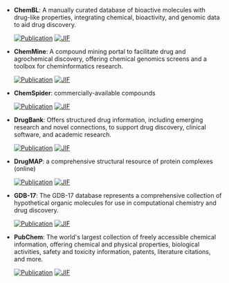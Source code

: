 



- **ChemBL**: A manually curated database of bioactive molecules with drug-like properties, integrating chemical, bioactivity, and genomic data to aid drug discovery.  

    [![Publication](https://img.shields.io/badge/Publication-Citations:3104-blue?style=for-the-badge&logo=bookstack)](https://doi.org/10.1093/nar/gkr777) 
    [![JIF](https://img.shields.io/badge/Impact_Factor-16.60-purple?style=for-the-badge&logo=academia)](https://doi.org/10.1093/nar/gkr777)



- **ChemMine**: A compound mining portal to facilitate drug and agrochemical discovery, offering chemical genomics screens and a toolbox for cheminformatics research.  

    [![Publication](https://img.shields.io/badge/Publication-Citations:51-blue?style=for-the-badge&logo=bookstack)](https://doi.org/10.1104/pp.105.062687) 
    [![JIF](https://img.shields.io/badge/Impact_Factor-6.50-purple?style=for-the-badge&logo=academia)](https://doi.org/10.1104/pp.105.062687)



- **ChemSpider**: commercially-available compounds  

    [![Publication](https://img.shields.io/badge/Publication-Citations:878-blue?style=for-the-badge&logo=bookstack)](https://doi.org/10.1021/ed100697w) 
    [![JIF](https://img.shields.io/badge/Impact_Factor-2.50-purple?style=for-the-badge&logo=academia)](https://doi.org/10.1021/ed100697w)



- **DrugBank**: Offers structured drug information, including emerging research and novel connections, to support drug discovery, clinical software, and academic research.  

    [![Publication](https://img.shields.io/badge/Publication-Citations:2175-blue?style=for-the-badge&logo=bookstack)](https://doi.org/10.1093%2Fnar%2Fgkm958) 
    [![JIF](https://img.shields.io/badge/Impact_Factor-16.60-purple?style=for-the-badge&logo=academia)](https://doi.org/10.1093%2Fnar%2Fgkm958)



- **DrugMAP**: a comprehensive structural resource of protein complexes (online)  

    [![Publication](https://img.shields.io/badge/Publication-Citations:67-blue?style=for-the-badge&logo=bookstack)](https://doi.org/10.1093/nar/gkac813) 
    [![JIF](https://img.shields.io/badge/Impact_Factor-16.60-purple?style=for-the-badge&logo=academia)](https://doi.org/10.1093/nar/gkac813)



- **GDB-17**: The GDB-17 database represents a comprehensive collection of hypothetical organic molecules for use in computational chemistry and drug discovery.  

    [![Publication](https://img.shields.io/badge/Publication-Citations:1003-blue?style=for-the-badge&logo=bookstack)](https://doi.org/10.1021/ci300415d) 
    [![JIF](https://img.shields.io/badge/Impact_Factor-5.60-purple?style=for-the-badge&logo=academia)](https://doi.org/10.1021/ci300415d)



- **PubChem**: The world's largest collection of freely accessible chemical information, offering chemical and physical properties, biological activities, safety and toxicity information, patents, literature citations, and more.  

    [![Publication](https://img.shields.io/badge/Publication-Citations:1519-blue?style=for-the-badge&logo=bookstack)](https://doi.org/10.1093/nar/gkac956) 
    [![JIF](https://img.shields.io/badge/Impact_Factor-16.60-purple?style=for-the-badge&logo=academia)](https://doi.org/10.1093/nar/gkac956)



